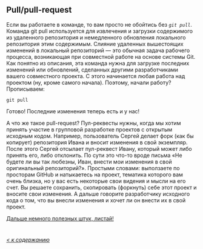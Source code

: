 ## Pull/pull-request

Если вы работаете в команде, то вам просто не обойтись без *`git pull`*.
Команда git pull используется для извлечения и загрузки содержимого из удаленного репозитория и немедленного обновления локального репозитория этим содержимым. Слияние удаленных вышестоящих изменений в локальный репозиторий — это обычная задача рабочего процесса, возникающая при совместной работе на основе системы Git. Как понятно из описания, эта команда нужна для загрузке последних изменений или обновлений, сделанных другими разработчиками вашего совместного проекта. С этого начинается любая работа над проектом (ну, кроме самого начала). Поэтому, начали работу?
Прописываем:
```bash=
git pull
```

Готово! Последние изменения теперь есть и у нас!

А что же такое pull-request?
Пул-реквесты нужны, когда мы хотим принять участие в групповой разработке проектов с открытым исходным кодом.
Например, пользователь Сергей делает форк (как бы копирует) репозитория Ивана и вносит изменения в свой экземпляр. После этого Сергей отсылает пул-реквест Ивану, который может либо принять его, либо отклонить. По сути это что-то вроде письма «Не будете ли вы так любезны, Иван, внести мои изменения в свой оригинальный репозиторий?».
Простыми словами: выползаете по просторам GitHub и натыкаетесь на проект, тематика которого вам очень близка, но у вас есть некоторые свои видения и мысли на его счет. Вы решаете сохранить, скопировать (форкнуть) себе этот проект и вносите свои изменения. А дальше говорите разработчику исходного кода о том, что вы внесли изменения и хочет ли он внести их в свой проект.


[Дальше немного полезных штук, листай!](./check.md)
#
*[< к содержанию](/readme.md)*
